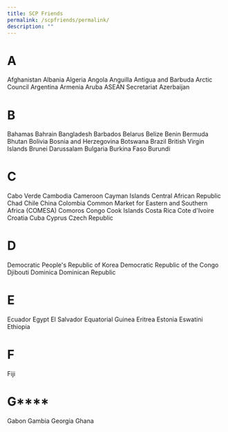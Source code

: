 ```yaml
---
title: SCP Friends
permalink: /scpfriends/permalink/
description: ""
---
```

# **A**
Afghanistan
Albania
Algeria
Angola
Anguilla
Antigua and Barbuda
Arctic Council
Argentina
Armenia
Aruba
ASEAN Secretariat
Azerbaijan

# **B**
Bahamas
Bahrain
Bangladesh
Barbados
Belarus
Belize
Benin
Bermuda
Bhutan
Bolivia
Bosnia and Herzegovina
Botswana
Brazil
British Virgin Islands
Brunei Darussalam
Bulgaria
Burkina Faso
Burundi

# **C**
Cabo Verde
Cambodia
Cameroon
Cayman Islands
Central African Republic
Chad
Chile
China
Colombia
Common Market for Eastern and Southern Africa (COMESA)
Comoros
Congo
Cook Islands
Costa Rica
Cote d'Ivoire
Croatia
Cuba
Cyprus
Czech Republic

# D
Democratic People's Republic of Korea
Democratic Republic of the Congo
Djibouti
Dominica
Dominican Republic

# **E**
Ecuador
Egypt
El Salvador
Equatorial Guinea
Eritrea
Estonia
Eswatini
Ethiopia

# **F**
Fiji

# G****
Gabon
Gambia
Georgia
Ghana